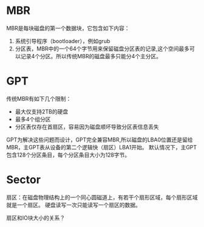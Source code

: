 # MBR
MBR是每块磁盘的第一个数据块，它包含如下内容：
1. 系统引导程序（bootloader），例如grub
2. 分区表，MBR中的一个64个字节用来保留磁盘分区表的记录,这个空间最多可以记录4个分区。所以传统MBR的磁盘最多只能分4个主分区。


# GPT
传统MBR有如下几个限制：
- 最大仅支持2TB的硬盘
- 最多4个组分区
- 分区表仅存在首扇区，容易因为磁盘顺坏导致分区表信息丢失

GPT为解决这些问题而设计，GPT完全兼容MBR,所以磁盘的LBA0位置还是留给MBR，主GPT表从设备的第二个逻辑快（扇区）LBA1开始。
默认情况下，主GPT包含128个分区条目，每个分区条目大小为128字节。



# Sector
扇区：在磁盘物理结构上的一个同心圆磁道上，有若干个扇形区域，每个扇形区域就是一个扇区。
硬盘读写一次只能读写一个扇区的数据。


扇区和IO块大小的关系？

